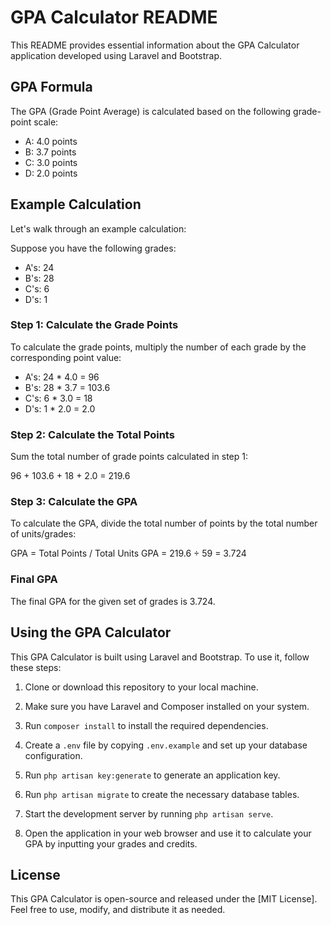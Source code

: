 # GPA Calculator README

This README provides essential information about the GPA Calculator application developed using Laravel and Bootstrap.

## GPA Formula

The GPA (Grade Point Average) is calculated based on the following grade-point scale:

- A: 4.0 points
- B: 3.7 points
- C: 3.0 points
- D: 2.0 points

## Example Calculation

Let's walk through an example calculation:

Suppose you have the following grades:

- A's: 24
- B's: 28
- C's: 6
- D's: 1

### Step 1: Calculate the Grade Points

To calculate the grade points, multiply the number of each grade by the corresponding point value:

- A's: 24 * 4.0 = 96
- B's: 28 * 3.7 = 103.6
- C's: 6 * 3.0 = 18
- D's: 1 * 2.0 = 2.0

### Step 2: Calculate the Total Points

Sum the total number of grade points calculated in step 1:

96 + 103.6 + 18 + 2.0 = 219.6

### Step 3: Calculate the GPA

To calculate the GPA, divide the total number of points by the total number of units/grades:

GPA = Total Points / Total Units
GPA = 219.6 ÷ 59 = 3.724

### Final GPA

The final GPA for the given set of grades is 3.724.

## Using the GPA Calculator

This GPA Calculator is built using Laravel and Bootstrap. To use it, follow these steps:

1. Clone or download this repository to your local machine.

2. Make sure you have Laravel and Composer installed on your system.

3. Run `composer install` to install the required dependencies.

4. Create a `.env` file by copying `.env.example` and set up your database configuration.

5. Run `php artisan key:generate` to generate an application key.

6. Run `php artisan migrate` to create the necessary database tables.

7. Start the development server by running `php artisan serve`.

8. Open the application in your web browser and use it to calculate your GPA by inputting your grades and credits.

## License

This GPA Calculator is open-source and released under the [MIT License]. Feel free to use, modify, and distribute it as needed.


